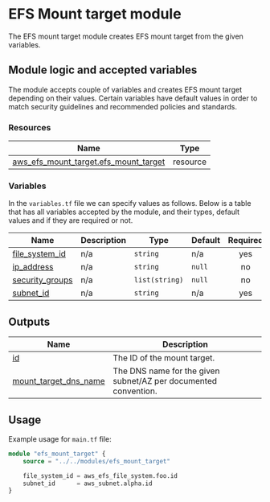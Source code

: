 # EFS Mount target module

The EFS mount target module creates EFS mount target from the given variables.

## Module logic and accepted variables

The module accepts couple of variables and creates EFS mount target depending on their values. Certain variables have default values in order to match security guidelines and recommended policies and standards.

### Resources

| Name | Type |
|------|------|
| [aws_efs_mount_target.efs_mount_target](https://registry.terraform.io/providers/hashicorp/aws/latest/docs/resources/efs_mount_target) | resource |

### Variables

In the `variables.tf` file we can specify values as follows. Below is a table that has all variables accepted by the module, and their types, default values and if they are required or not.

| Name | Description | Type | Default | Required |
|------|-------------|------|---------|:--------:|
| <a name="input_file_system_id"></a> [file\_system\_id](#input\_file\_system\_id) | n/a | `string` | n/a | yes |
| <a name="input_ip_address"></a> [ip\_address](#input\_ip\_address) | n/a | `string` | `null` | no |
| <a name="input_security_groups"></a> [security\_groups](#input\_security\_groups) | n/a | `list(string)` | `null` | no |
| <a name="input_subnet_id"></a> [subnet\_id](#input\_subnet\_id) | n/a | `string` | n/a | yes |

## Outputs

| Name | Description |
|------|-------------|
| <a name="output_id"></a> [id](#output\_id) | The ID of the mount target. |
| <a name="output_mount_target_dns_name"></a> [mount\_target\_dns\_name](#output\_mount\_target\_dns\_name) | The DNS name for the given subnet/AZ per documented convention. |

## Usage

Example usage for `main.tf` file:

```terraform
module "efs_mount_target" {
    source = "../../modules/efs_mount_target"

    file_system_id = aws_efs_file_system.foo.id
    subnet_id      = aws_subnet.alpha.id
}
```
